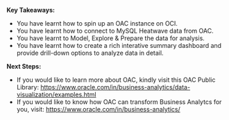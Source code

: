 **Key Takeaways:**
- You have learnt how to spin up an OAC instance on OCI.
- You have learnt how to connect to MySQL Heatwave data from OAC.
- You have learnt to Model, Explore & Prepare the data for analysis.
- You have learnt how to create a rich interative summary dashboard and provide drill-down options to analyze data in detail.

**Next Steps:**

- If you would like to learn more about OAC, kindly visit this OAC Public Library: https://www.oracle.com/in/business-analytics/data-visualization/examples.html
- If you would like to know how OAC can transform Business Analytcs for you, visit: https://www.oracle.com/in/business-analytics/
